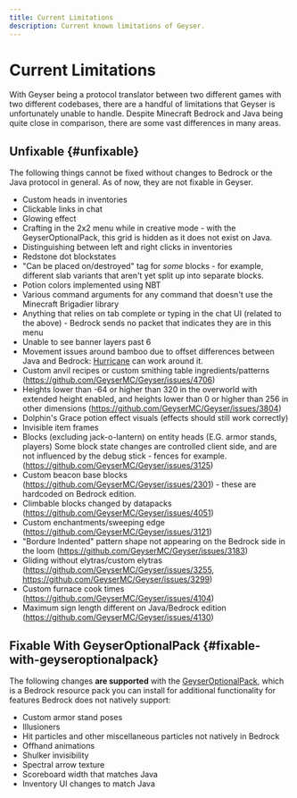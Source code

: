 ```yaml
---
title: Current Limitations
description: Current known limitations of Geyser.
---
```


# Current Limitations

With Geyser being a protocol translator between two different games with two different codebases, there are a handful of limitations that Geyser is unfortunately unable to handle. 
Despite Minecraft Bedrock and Java being quite close in comparison, there are some vast differences in many areas.

## Unfixable {#unfixable}

The following things cannot be fixed without changes to Bedrock or the Java protocol in general. As of now, they are not fixable in Geyser.

- Custom heads in inventories
- Clickable links in chat
- Glowing effect
- Crafting in the 2x2 menu while in creative mode - with the GeyserOptionalPack, this grid is hidden as it does not exist on Java.
- Distinguishing between left and right clicks in inventories
- Redstone dot blockstates
- "Can be placed on/destroyed" tag for *some* blocks - for example, different slab variants that aren't yet split up into separate blocks.
- Potion colors implemented using NBT
- Various command arguments for any command that doesn't use the Minecraft Brigadier library
- Anything that relies on tab complete or typing in the chat UI (related to the above) - Bedrock sends no packet that indicates they are in this menu
- Unable to see banner layers past 6
- Movement issues around bamboo due to offset differences between Java and Bedrock: [Hurricane](/other/hurricane) can work around it.
- Custom anvil recipes or custom smithing table ingredients/patterns (https://github.com/GeyserMC/Geyser/issues/4706)
- Heights lower than -64 or higher than 320 in the overworld with extended height enabled, and heights lower than 0 or higher than 256 in other dimensions (https://github.com/GeyserMC/Geyser/issues/3804)
- Dolphin's Grace potion effect visuals (effects should still work correctly)
- Invisible item frames
- Blocks (excluding jack-o-lantern) on entity heads (E.G. armor stands, players)
Some block state changes are controlled client side, and are not influenced by the debug stick - fences for example. (https://github.com/GeyserMC/Geyser/issues/3125)
- Custom beacon base blocks (https://github.com/GeyserMC/Geyser/issues/2301) - these are hardcoded on Bedrock edition.
- Climbable blocks changed by datapacks (https://github.com/GeyserMC/Geyser/issues/4051)
- Custom enchantments/sweeping edge (https://github.com/GeyserMC/Geyser/issues/3121)
- "Bordure Indented" pattern shape not appearing on the Bedrock side in the loom (https://github.com/GeyserMC/Geyser/issues/3183)
- Gliding without elytras/custom elytras (https://github.com/GeyserMC/Geyser/issues/3255, https://github.com/GeyserMC/Geyser/issues/3299)
- Custom furnace cook times (https://github.com/GeyserMC/Geyser/issues/4104)
- Maximum sign length different on Java/Bedrock edition (https://github.com/GeyserMC/Geyser/issues/4130)

## Fixable With GeyserOptionalPack {#fixable-with-geyseroptionalpack}

The following changes **are supported** with the [GeyserOptionalPack](/other/geyseroptionalpack/), which is a Bedrock resource pack you can install for additional functionality for features Bedrock does not natively support:
- Custom armor stand poses
- Illusioners
- Hit particles and other miscellaneous particles not natively in Bedrock
- Offhand animations
- Shulker invisibility
- Spectral arrow texture
- Scoreboard width that matches Java
- Inventory UI changes to match Java